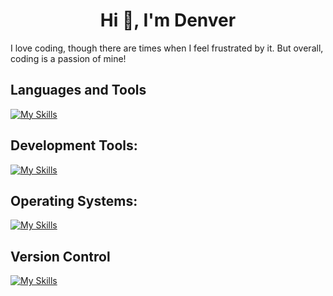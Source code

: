 <h1 align="center">Hi 👋, I'm Denver</h1>
<p>I love coding, though there are times when I feel frustrated by it. But overall, coding is a passion of mine!</p>


<h2>Languages and Tools</h2>

[![My Skills](https://skillicons.dev/icons?i=cpp,cs,java,py,bash,dotnet,html,js,ts,regex,react,redux,flask,sqlite,tailwind,unreal,vite,nextjs,bootstrap,figma,npm,powershell,pr,stackoverflow,selenium&theme=dark)](https://skillicons.dev)  


<h2>Development Tools:</h2>

[![My Skills](https://skillicons.dev/icons?i=vscode,visualstudio,eclipse,pycharm&theme=dark)](https://skillicons.dev)


<h2>Operating Systems: </h2>

[![My Skills](https://skillicons.dev/icons?i=apple,linux,ubuntu,windows&theme=dark)](https://skillicons.dev) 

<h2>Version Control</h2> 


[![My Skills](https://skillicons.dev/icons?i=git,github&theme=dark)](https://skillicons.dev) 
